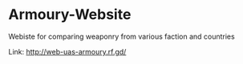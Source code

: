 # Armoury-Website
Webiste for comparing weaponry from various faction and countries

Link:
http://web-uas-armoury.rf.gd/
